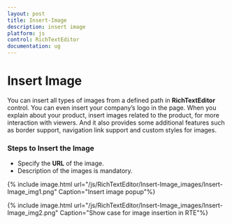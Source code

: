 ```yaml
---
layout: post
title: Insert-Image
description: insert image
platform: js
control: RichTextEditor
documentation: ug
---
```


# Insert Image

You can insert all types of images from a defined path in **RichTextEditor** control. You can even insert your company’s logo in the page. When you explain about your product, insert images related to the product, for more interaction with viewers. And it also provides some additional features such as border support, navigation link support and custom styles for images.

### Steps to Insert the Image

* Specify the **URL** of the image.
* Description of the images is mandatory.



{% include image.html url="/js/RichTextEditor/Insert-Image_images/Insert-Image_img1.png" Caption="Insert image popup"%}

{% include image.html url="/js/RichTextEditor/Insert-Image_images/Insert-Image_img2.png" Caption="Show case for image insertion in RTE"%}

